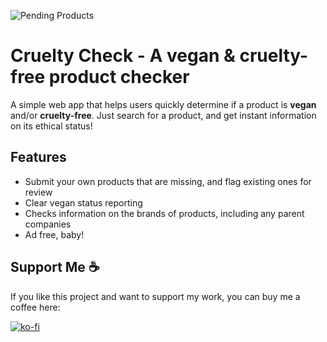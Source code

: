 ![Pending Products](https://img.shields.io/endpoint?url=https://crueltycheck.com/productcount)

# Cruelty Check - A vegan & cruelty-free product checker

A simple web app that helps users quickly determine if a product is **vegan** and/or **cruelty-free**. Just search for a product, and get instant information on its ethical status!  

## Features

- Submit your own products that are missing, and flag existing ones for review
- Clear vegan status reporting
- Checks information on the brands of products, including any parent companies 
- Ad free, baby!

## Support Me ☕

If you like this project and want to support my work, you can buy me a coffee here:

[![ko-fi](https://ko-fi.com/img/githubbutton_sm.svg)](https://ko-fi.com/M4M41KS233)
